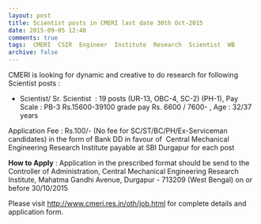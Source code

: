 ```yaml
---
layout: post
title: Scientist posts in CMERI last date 30th Oct-2015   
date: 2015-09-05 12:40
comments: true
tags:  CMERI  CSIR  Engineer  Institute  Research  Scientist  WB 
archive: false
---
```

CMERI is looking for dynamic and creative to do research for following Scientist posts :

- Scientist/ Sr. Scientist   : 19 posts (UR-13, OBC-4, SC-2) (PH-1), Pay Scale : PB-3 Rs.15600-39100 grade pay Rs. 6600 / 7600- , Age : 32/37 years

Application Fee : Rs.100/- (No fee for SC/ST/BC/PH/Ex-Serviceman candidates) in the form of Bank DD in favour of  Central Mechanical Engineering Research Institute payable at SBI Durgapur for each post

**How to Apply** : Application in the prescribed format should be send to the Controller of Administration, Central Mechanical Engineering Research Institute, Mahatma Gandhi Avenue, Durgapur - 713209 (West Bengal) on or before 30/10/2015


Please visit <http://www.cmeri.res.in/oth/job.html> for complete details and application form. 




